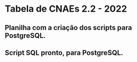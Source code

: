 # Tabela de CNAEs 2.2 - 2022
## Planilha com a criação dos scripts para PostgreSQL.
## Script SQL pronto, para PostgreSQL.


